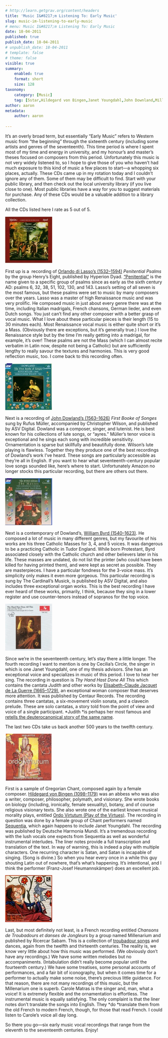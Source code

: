 ```yaml
---
# http://learn.getgrav.org/content/headers
title: 'Music I&#8217;m Listening To: Early Music'
slug: music-im-listening-to-early-music
# menu: Music I&#8217;m Listening To: Early Music
date: 18-04-2011
published: true
publish_date: 18-04-2011
# unpublish_date: 18-04-2011
# template: false
# theme: false
visible: true
summary:
    enabled: true
    format: short
    size: 128
taxonomy:
    category: [Music]
    tag: [5star,Hildegard von Bingen,Janet Youngdahl,John Downland,Millenarium,Orlando di Lasso,Sequentia,William Byrd]
author: aaron
metadata:
    author: aaron

---
```


It’s an overly broad term, but essentially “Early Music” refers to Western music from “the beginning” through the sixteenth century (including some artists and genres of the seventeenth). This time period is where I spent most of my time and energy in university, and my honour’s and master’s theses focused on composers from this period. Unfortunately this music is not very widely listened to, so I hope to give those of you who haven’t had much exposure to this kind of music a few places to start—a whopping six places, actually. These CDs came up in my rotation today and I couldn’t ignore any of them. Some of them may be difficult to find. Start with your public library, and then check out the local university library (if you live close to one). Most public libraries have a way for you to suggest materials for purchase. Any of these CDs would be a valuable addition to a library collection.

All the CDs listed here I rate as 5 out of 5.

![](cover7-150x150.jpg "Penitential Psalms")

First up is a  recording of [Orlando di Lasso’s (1532–1594)](http://en.wikipedia.org/wiki/Orlando_di_Lasso "Wikipedia") *Penitential Psalms* by the group Henry’s Eight, published by Hyperion Dyad. [“Penitential”](http://en.wikipedia.org/wiki/Penitential_psalms "Wikipedia") is the name given to a specific group of psalms since as early as the sixth century AD: psalms 6, 32, 38, 51, 102, 130, and 143. Lasso’s setting of all seven is the most famous, but these psalms were set to music by many composers over the years. Lasso was a master of high Renaissance music and was very prolific. He composed music in just about every genre there was at the time, including Italian madrigals, French chansons, German lieder, and even Dutch songs. You just can’t find any other composer with a better grasp of vocal music. What I love about these particular pieces is their length (15 to 30 minutes each). Most Renaissance vocal music is either quite short or it’s a Mass. (Obviously there are exceptions, but it’s generally true.) I love the Renaissance style but by the time I’m really getting into a madrigal, for example, it’s over! These psalms are not the Mass (which I can almost recite verbatim in Latin now, despite not being a Catholic) but are sufficiently lengthy to really savour the textures and harmonies. This is very good reflection music, too. I come back to this recording often.

![](cover8-150x150.jpg "John Dowland")

Next is a recording of [John Dowland’s (1563–1626)](http://en.wikipedia.org/wiki/John_Downland "Wikipedia") *First Booke of Songes* sung by Rufus Müller, accompanied by Christopher Wilson, and published by ASV Digital. Dowland was a composer, singer, and lutenist. He is best known for his collections of lute songs, or “ayres.” Müller’s tenor voice is exceptional and he sings each song with incredible sensitivity. Ornamentation is sparse but skillfully and beautifully done. Wilson’s lute playing is flawless. Together they they produce one of the best recordings of Dowland’s work I’ve heard. These songs are particularly accessible as they’re all in English. If you want to hear what seventeenth-century popular love songs sounded like, here’s where to start. Unfortunately Amazon no longer stocks this particular recording, but there are others out there.

![](cover9-150x150.jpg "Byrd's Masses")

Next is a contemporary of Dowland’s, [William Byrd (1540–1623)](http://en.wikipedia.org/wiki/William_byrd "Wikipedia"). He composed a lot of music in many different genres, but my favourite of his works are his three Catholic Masses for 3, 4, and 5 voices. It was dangerous to be a practicing Catholic in Tudor England. While born Protestant, Byrd associated closely with the Catholic church and other believers later in his life. These masses are undated, do not list the printer (who could have been killed for having printed them), and were kept as secret as possible. They are masterpieces. I have a particular fondness for the 3-voice mass. It’s simplicity only makes it even more gorgeous. This particular recording is sung by The Cardinall’s Musick, is published by ASV Digital, and also includes three exceptional organ works. This is the best recording I have ever heard of these works, primarily, I think, because they sing in a lower register and use counter-tenors instead of sopranos for the top voice.

![](cover10-150x150.jpg "Thy Hand Hast Done All This")

Since we’re in the seventeenth century, let’s stay there a little longer. The fourth recording I want to mention is one by Cecilia’s Circle, the singer in which is one Janet Youngdahl, one of my thesis advisors. She has an exceptional voice and specializes in music of this period. I love to hear her sing. The recording in question is *Thy Hand Hast Done All This* which contains the cantata *Judith* and other works by [Elisabeth-Claude Jacquet de La Guerre (1665–1729)](http://en.wikipedia.org/wiki/Jacquet_de_la_Guerre "Wikipedia"), an exceptional woman composer that deserves more attention. It was published by Centaur Records. The recording contains three cantatas, a six-movement violin sonata, and a clavecin prelude. These are solo cantatas, a story told from the point of view and voice of a single participant. *Judith *is perhaps her most famous and [retells the deuterocanonical story of the same name](http://en.wikipedia.org/wiki/Judith "Wikipedia").

The last two CDs take us back another 500 years to the twelfth century.

![](cover11-150x150.jpg "Ordo Virtutum")

First is a sample of Gregorian Chant, composed again by a female composer. [Hildegard von Bingen (1098–1179)](http://en.wikipedia.org/wiki/Hildegard_of_Bingen "Wikipedia") was an abbess who was also a writer, composer, philosopher, polymath, and visionary. She wrote books on biology (including, ironically, female sexuality), botany, and of course religious visionary texts. She also wrote one of the earliest known musical morality plays, entitled [Ordo Virtutum (Play of the Virtues)](http://en.wikipedia.org/wiki/Ordo_virtutum "Wikipedia"). The recording in question was done by a female group of Chant performers named [Sequentia](http://en.wikipedia.org/wiki/Sequentia_(music_group) "Wikipedia"), which again happens to include Janet Youngdahl. The recording was published by Deutsche Harmonia Mundi. It’s a tremendous recording with the lush vocals one expects from Sequentia as well as wonderful instrumental interludes. The liner notes provide a full transcription and translation of the text. In way of warning, this is indeed a play with multiple characters. One recurring character is Satan, and Satan is incapable of singing. (Song is divine.) So when you hear every once in a while this guy shouting Latin out of nowhere, that’s what’s happening. It’s intentional, and I think the performer (Franz-Josef Heumannskämper) does an excellent job.

![](cover12-150x150.jpg "Ars Trobar")

Last, but most definitely not least, is a French recording entitled *Chansons de Troubadours et danses de Jongleurs* by a group named Millenarium and published by Ricercar Sabam. This is a collection of [troubadour songs](http://en.wikipedia.org/wiki/Troubadour "Wikipedia") and dances, again from the twelfth and thirteenth centuries. The reality is, we know very little about how this music was performed. (We obviously don’t have any recordings.) We have some written melodies but no accompaniments. (Intabulation didn’t really become popular until the fourteenth century.) We have some treatises, some personal accounts of performances, and a fair bit of iconography, but when it comes time for a performer to actually make some noise, there’s precious little guidance. For that reason, there are not many recordings of this music, but the Millenarium one is superb. Carole Matras is the singer and, man, what a voice! It is extremely flexible and the ornamentation is effortless. The instrumental music is equally satisfying. The only complaint is that the liner notes don’t translate the songs into English. They *do *translate them from the old French to modern French, though, for those that read French. I could listen to Carole’s voice all day long.

So there you go—six early music vocal recordings that range from the eleventh to the seventeenth centuries. Enjoy!

